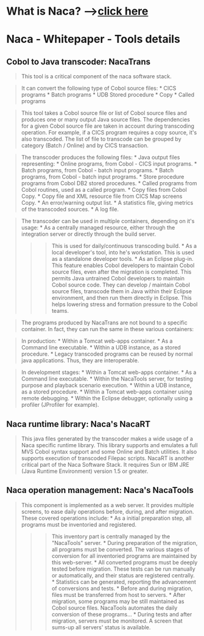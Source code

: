 # What is Naca? -->[click here](Naca0201.md) #

# Naca - Whitepaper - Tools details #

## Cobol to Java transcoder: NacaTrans ##

> This tool is a critical component of the naca software stack.

> It can convert the following type of Cobol source files:
    * CICS programs
    * Batch programs
    * UDB Stored procedure
    * Copy
    * Called programs

> This tool takes a Cobol source file or list of Cobol source files and produces one or many output Java source files.
> The dependencies for a given Cobol source file are taken in account during transcoding operation.
> For example, if a CICS program requires a copy source, it's also transcoded.
> The list of file to transcode can be grouped by category (Batch / Online) and by CICS transaction.

> The transcoder produces the following files:
    * Java output files representing:
      * Online programs, from Cobol - CICS input programs.
      * Batch programs, from Cobol - batch input programs.
      * Batch programs, from Cobol - batch input programs.
      * Store procedure programs from Cobol DB2 stored procedures.
      * Called programs from Cobol routines, used as a called program.
      * Copy files from Cobol Copy.
      * Copy file and XML resource file from CICS Map screens Copy.
    * An error/warning output list.
    * A statistics file, giving metrics of the transcoded sources.
    * A log file.

> The transcoder can be used in multiple containers, depending on it's usage:
    * As a centrally managed resource, either through the integration server or directly through the build server.
> > > This is used for daily/continuous transcoding build.
    * As a local developer's tool, into he's workstation.
> > > This is used as a standalone developer tools.
    * As an Eclipse plug-in. This feature enables Cobol developers to maintain Cobol source files, even after the migration is completed.
> > > This permits Java untrained Cobol developers to maintain Cobol source code.
> > > They can develop / maintain Cobol source files, transcode them in Java within their Eclipse environment, and then run them directly in Eclipse.
> > > This helps lowering stress and formation pressure to the Cobol teams.


> The programs produced by NacaTrans are not bound to a specific container.
> In fact, they can run the same in these various containers:

> In production:
    * Within a Tomcat web-apps container.
    * As a Command line executable.
    * Within a UDB instance, as a stored procedure.
    * Legacy transcoded programs can be reused by normal java applications. Thus, they are interoperable.

> In development stages:
    * Within a Tomcat web-apps container.
    * As a Command line executable.
    * Within the NacaTools server, for testing purpose and playback scenario execution.
    * Within a UDB instance, as a stored procedure.
    * Within a Tomcat web-apps container using remote debugging.
    * Within the Eclipse debugger, optionally using a profiler (JProfiler for example).

## Naca runtime library: Naca's NacaRT ##

> This java files generated by the transcoder makes a wide usage of a Naca specific runtime library.
> This library supports and emulates a full MVS Cobol syntax support and some Online and Batch utilities.
> It also supports execution of transcoded  Filepac scripts.
> NacaRT is another critical part of the Naca Software Stack.
> It requires Sun or IBM JRE (Java Runtime Environment) version 1.5 or greater.

## Naca operation management: Naca's NacaTools ##

> This component is implemented as a web server.
> It provides multiple screens, to ease daily operations before, during, and after migration.
> These covered operations include:
    * As a initial preparation step, all programs must be inventoried and registered.
> > > This inventory part is centrally managed by the "NacaTools" server.
    * During preparation of the migration, all programs must be converted.
> > > The various stages of conversion for all inventoried programs are maintained by this web-server.
    * All converted programs must be deeply tested before migration.
> > > These tests can be run manually or automatically, and their status are registered centrally.
    * Statistics can be generated, reporting the advancement of conversions and tests.
    * Before and during migration, files must be transferred from host to servers.
    * After migration, some programs may be still maintained as Cobol source files.
> > > NacaTools automates the daily conversion of these programs...
    * During tests and after migration, servers must be monitored. A screen that sums-up all servers' status is available.
